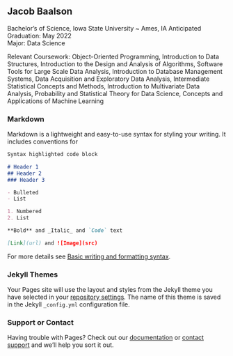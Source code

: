 ## Jacob Baalson


Bachelor’s of Science, Iowa State University ~ Ames, IA  	         Anticipated Graduation: May 2022  
Major: Data Science 

Relevant Coursework: Object-Oriented Programming, Introduction to Data Structures, Introduction to the Design and Analysis of Algorithms, Software Tools for Large Scale Data Analysis, Introduction to Database Management Systems, Data Acquisition and Exploratory Data Analysis, Intermediate Statistical Concepts and Methods, Introduction to Multivariate Data Analysis, Probability and Statistical Theory for Data Science, Concepts and Applications of Machine Learning  

### Markdown

Markdown is a lightweight and easy-to-use syntax for styling your writing. It includes conventions for

```markdown
Syntax highlighted code block

# Header 1
## Header 2
### Header 3

- Bulleted
- List

1. Numbered
2. List

**Bold** and _Italic_ and `Code` text

[Link](url) and ![Image](src)
```

For more details see [Basic writing and formatting syntax](https://docs.github.com/en/github/writing-on-github/getting-started-with-writing-and-formatting-on-github/basic-writing-and-formatting-syntax).

### Jekyll Themes

Your Pages site will use the layout and styles from the Jekyll theme you have selected in your [repository settings](https://github.com/jbaalson/jbaalson.github.io/settings/pages). The name of this theme is saved in the Jekyll `_config.yml` configuration file.

### Support or Contact

Having trouble with Pages? Check out our [documentation](https://docs.github.com/categories/github-pages-basics/) or [contact support](https://support.github.com/contact) and we’ll help you sort it out.
